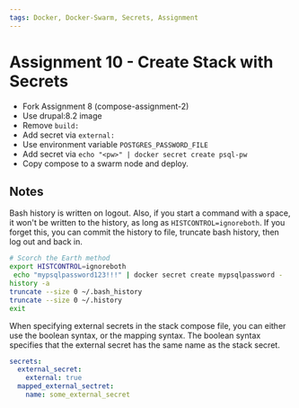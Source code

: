 ```yaml
---
tags: Docker, Docker-Swarm, Secrets, Assignment
---
```


# Assignment 10 - Create Stack with Secrets

- Fork Assignment 8 (compose-assignment-2)
- Use drupal:8.2 image
- Remove `build:`
- Add secret via `external:`
- Use environment variable `POSTGRES_PASSWORD_FILE`
- Add secret via `echo "<pw>" | docker secret create psql-pw`
- Copy compose to a swarm node and deploy.

## Notes

Bash history is written on logout. Also, if you start a command with a space, it
won't be written to the history, as long as `HISTCONTROL=ignoreboth`. If you
forget this, you can commit the history to file, truncate bash history, then log
out and back in.

```bash
# Scorch the Earth method
export HISTCONTROL=ignoreboth
 echo "mypsqlpassword123!!!" | docker secret create mypsqlpassword -
history -a
truncate --size 0 ~/.bash_history
truncate --size 0 ~/.history
exit
```

When specifying external secrets in the stack compose file, you can either use
the boolean syntax, or the mapping syntax. The boolean syntax specifies that the
external secret has the same name as the stack secret.

```yml
secrets:
  external_secret:
    external: true
  mapped_external_sectret:
    name: some_external_secret
```
